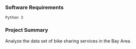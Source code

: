 ### Software Requirements
```Python 3```

### Project Summary
Analyze the data set of bike sharing services in the Bay Area.

